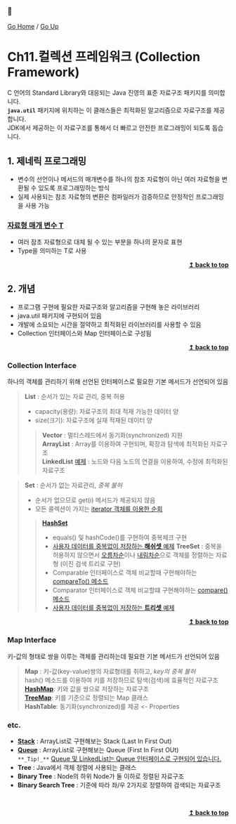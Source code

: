### :open_book:

[Go Home](https://github.com/devJRL/CodeLab-JAVA-Basic#codelab-java-basic) / [Go Up](../..#2-객체-지향-프로그래밍)

# Ch11.컬렉션 프레임워크 (Collection Framework)

C 언어의 Standard Library와 대응되는 Java 진영의 표준 자료구조 패키지를 의미합니다.  
**`java.util`** 패키지에 위치하는 이 클래스들은 최적화된 알고리즘으로 자료구조를 제공합니다.  
JDK에서 제공하는 이 자료구조를 통해서 더 빠르고 안전한 프로그래밍이 되도록 돕습니다.

## 1. 제네릭 프로그래밍

- 변수의 선언이나 메서드의 매개변수를 하나의 참조 자료형이 아닌 여러 자료형을 변환될 수 있도록 프로그래밍하는 방식  
- 실제 사용되는 참조 자료형의 변환은 컴파일러가 검증하므로 안정적인 프로그래밍을 사용 가능

### [자료형 매개 변수 T](./GenericPrinter.java#L19)
- 여러 잠초 자료형으로 대체 될 수 있는 부분을 하나의 문자로 표현  
- Type을 의미하는 T로 사용 

<div align="right"><b><a href="#open_book">↥ back to top</a></b></div>

## 2. 개념

- 프로그램 구현에 필요한 자료구조와 알고리즘을 구현해 놓은 라이브러리  
- java.util 패키지에 구현되어 있음  
- 개발에 소요되는 시간을 절약하고 최적화된 라이브러리를 사용할 수 있음  
- Collection 인터페이스와 Map 인터페이스로 구성됨  

<div align="right"><b><a href="#open_book">↥ back to top</a></b></div>

### Collection Interface

하나의 객체를 관리하기 위해 선언된 인터페이스로 필요한 기본 메서드가 선언되어 있음  
> **List** : 순서가 있는 자료 관리, 중복 허용  
> - capacity(용량): 자료구조의 최대 적재 가능한 데이터 양
> - size(크기): 자료구조에 실재 적재된 데이터 양
> > **Vector** : 멀티스레드에서 동기화(synchronized) 지원  
> > **ArrayList**  : Array를 이용하여 구현되며, 확장과 탐색에 최적화된 자료구조  
> > **LinkedList** [예제](./list/LinkedListTest.java#L9) : 노드와 다음 노드의 연결을 이용하여, 수정에 최적화된 자료구조  

> **Set** : 순서가 없는 자료관리, *중복 불허*  
> - 순서가 없으므로 get(i) 메서드가 제공되지 않음  
> - 모든 콜렉션이 가지는 [iterator 객체를 이용한 순회](./set/HashSetTest.java#L20)  
> > **[HashSet](./set/HashSetTest.java#L10)**  
> > - equals() 및 hashCode()를 구현하여 중복체크 구현
> > - [사용자  데이터를 중복없이 저장하는 **해쉬셋** 예제](./set/MemberHashSetTest.java#L75)
> > **TreeSet** : 중복을 허용하지 않으면서 [오름차순](./treeset/TreeSetTest.java#L10)이나 [내림차순](./treeset/TreeSetTest2.java#L21)으로 객체를 정렬하는 자료형 (이진 검색 트리로 구현)  
> > - Comparable 인터페이스로 객체 비교할때 구현해야하는 [compareTo() 메소드](./common/Member.java#L58)
> > - Comparator 인터페이스로 객체 비교할떄 구현해야하는 [compare() 메소드](./common/Member.java#L64)
> > - [사용자 데이터를 중복없이 저장하는 **트리셋** 예제](./treeset/MemberHashSetTest.java#L75)

<div align="right"><b><a href="#open_book">↥ back to top</a></b></div>

### Map Interface

키-값의 형태로 쌍을 이루는 객체를 관리하는데 필요한 기본 메서드가 선언되어 있음  

> **Map** : 키-값(key-value)쌍의 자료형태를 취하고, *key의 중복 불허*  
> hash() 메소드를 이용하여  키를 저장하므로 탐색(검색)에 효율적인 자료구조  
> **[HashMap](./hashmap/MemberHashMapTest.java#L11)**: 키와 값을 쌍으로 저장하는 자료구조  
> **[TreeMap](./treemap/MemberTreeMapTest.java#L11)**: 키를 기준으로 정렬되는 Map 클래스  
> **HashTable**: 동기화(synchronized)를 제공  <- Properties  

### etc.

- **[Stack](./list/StackTest.java)** : ArrayList로 구현해보는 Stack (Last In First Out)  
- **[Queue](./list/QueueTest.java)** : ArrayList로 구현해보는 Queue (First In First OUt)  
  `**_Tip!_**` [Queue 및  LinkedList는 Queue 인터페이스로 구현되어 있습니다.](https://docs.oracle.com/javase/7/docs/api/java/util/Queue.html)
- **Tree** : Java에서 객체 정렬에 사용되는 클래스
- **Binary Tree** : Node의 하위 Node가 둘 이하로 정렬된 자료구조
- **Binary Search Tree** : 기준에 따라 좌/우 2가지로 정렬하여 검색되는 자료구조

<br/><div align="right"><b><a href="#open_book">↥ back to top</a></b></div><br/>